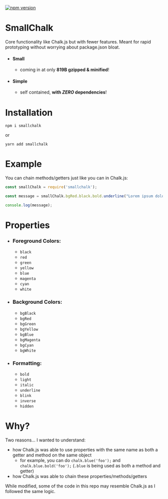 [![npm version](https://badge.fury.io/js/smallchalk.svg)](https://badge.fury.io/js/smallchalk)

# SmallChalk
Core functionality like Chalk.js but with fewer features. Meant for rapid prototyping without worrying about package.json bloat.

 - #### Small
   - coming in at only **819B gzipped & minified**!

 - #### Simple
   - self contained, **with *ZERO* dependencies**!

# Installation

```
npm i smallchalk
```

or

```
yarn add smallchalk
```

# Example

You can chain methods/getters just like you can in Chalk.js:

```javascript
const smallChalk = require('smallchalk');

const message = smallChalk.bgRed.black.bold.underline("Lorem ipsum dolor sit amet");

console.log(message);
```

# Properties

 - ### Foreground Colors:
   - `black`
   - `red`
   - `green`
   - `yellow`
   - `blue`
   - `magenta`
   - `cyan`
   - `white`
   
 - ### Background Colors:
   - `bgBlack`
   - `bgRed`
   - `bgGreen`
   - `bgYellow`
   - `bgBlue`
   - `bgMagenta`
   - `bgCyan`
   - `bgWhite`
 
 - ### Formatting:
   - `bold`
   - `light`
   - `italic`
   - `underline`
   - `blink`
   - `inverse`
   - `hidden`
   
# Why?

Two reasons... I wanted to understand:
 - how Chalk.js was able to use properties with the same name as both a getter and method on the same object
   - for example, you can do `chalk.blue('foo');` and `chalk.blue.bold('foo');` (`.blue` is being used as both a method and getter)
 - how Chalk.js was able to chain these properties/methods/getters
 
 While modified, some of the code in this repo may resemble Chalk.js as I followed the same logic.
